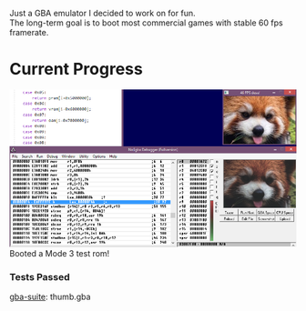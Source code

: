 Just a GBA emulator I decided to work on for fun.<br>
The long-term goal is to boot most commercial games with stable 60 fps framerate.<br>
<h1>Current Progress</h1>
<img src="/Desu/non-code/pandaBoot.png" width="700">
Booted a Mode 3 test rom!
<h3>Tests Passed</h3>
<a href="https://github.com/jsmolka/gba-suite">gba-suite</a>: thumb.gba<br>
